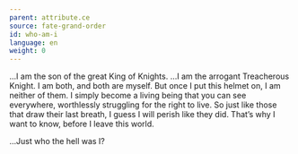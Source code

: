 ```yaml
---
parent: attribute.ce
source: fate-grand-order
id: who-am-i
language: en
weight: 0
---
```


…I am the son of the great King of Knights.
…I am the arrogant Treacherous Knight.
I am both, and both are myself.
But once I put this helmet on, I am neither of them.
I simply become a living being that you can see everywhere, worthlessly struggling for the right to live.
So just like those that draw their last breath, I guess I will perish like they did.
That’s why I want to know, before I leave this world.

…Just who the hell was I?
